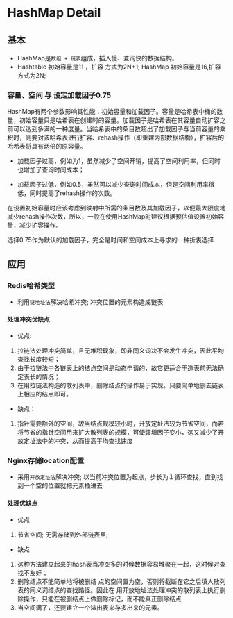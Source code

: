 # HashMap Detail

## 基本

- HashMap是`数组 + 链表`组成，插入慢、查询快的数据结构。
- Hashtable 初始容量是11 ，扩容 方式为2N+1; HashMap 初始容量是16,扩容方式为2N;

### 容量、空间 与 设定加载因子0.75

HashMap有两个参数影响其性能：初始容量和加载因子。容量是哈希表中桶的数量，初始容量只是哈希表在创建时的容量。加载因子是哈希表在其容量自动扩容之前可以达到多满的一种度量。当哈希表中的条目数超出了加载因子与当前容量的乘积时，则要对该哈希表进行扩容、rehash操作（即重建内部数据结构），扩容后的哈希表将具有两倍的原容量。

- 加载因子过高，例如为1，虽然减少了空间开销，提高了空间利用率，但同时也增加了查询时间成本；

- 加载因子过低，例如0.5，虽然可以减少查询时间成本，但是空间利用率很低，同时提高了rehash操作的次数。

在设置初始容量时应该考虑到映射中所需的条目数及其加载因子，以便最大限度地减少rehash操作次数，所以，一般在使用HashMap时建议根据预估值设置初始容量，减少扩容操作。

选择0.75作为默认的加载因子，完全是时间和空间成本上寻求的一种折衷选择

## 应用

### Redis哈希类型

- 利用`链地址法`解决哈希冲突; 冲突位置的元素构造成链表

#### 处理冲突优缺点

- 优点:

1. 拉链法处理冲突简单，且无堆积现象，即非同义词决不会发生冲突，因此平均查找长度较短；
2. 由于拉链法中各链表上的结点空间是动态申请的，故它更适合于造表前无法确定表长的情况；
3. 在用拉链法构造的散列表中，删除结点的操作易于实现。只要简单地删去链表上相应的结点即可。

- 缺点：

1. 指针需要额外的空间，故当结点规模较小时，开放定址法较为节省空间，而若将节省的指针空间用来扩大散列表的规模，可使装填因子变小，这又减少了开放定址法中的冲突，从而提高平均查找速度

### Nginx存储location配置

- 采用`开放定址法`解决冲突; 以当前冲突位置为起点，步长为１循环查找，直到找到一个空的位置就把元素插进去

#### 处理优缺点

- 优点

1. 节省空间; 无需存储到外部链表里;

- 缺点

1. 这种方法建立起来的hash表当冲突多的时候数据容易堆聚在一起，这时候对查找不友好；
2. 删除结点不能简单地将被删结 点的空间置为空，否则将截断在它之后填人散列表的同义词结点的查找路径。因此在 用开放地址法处理冲突的散列表上执行删除操作，只能在被删结点上做删除标记，而不能真正删除结点
3. 当空间满了，还要建立一个溢出表来存多出来的元素。
